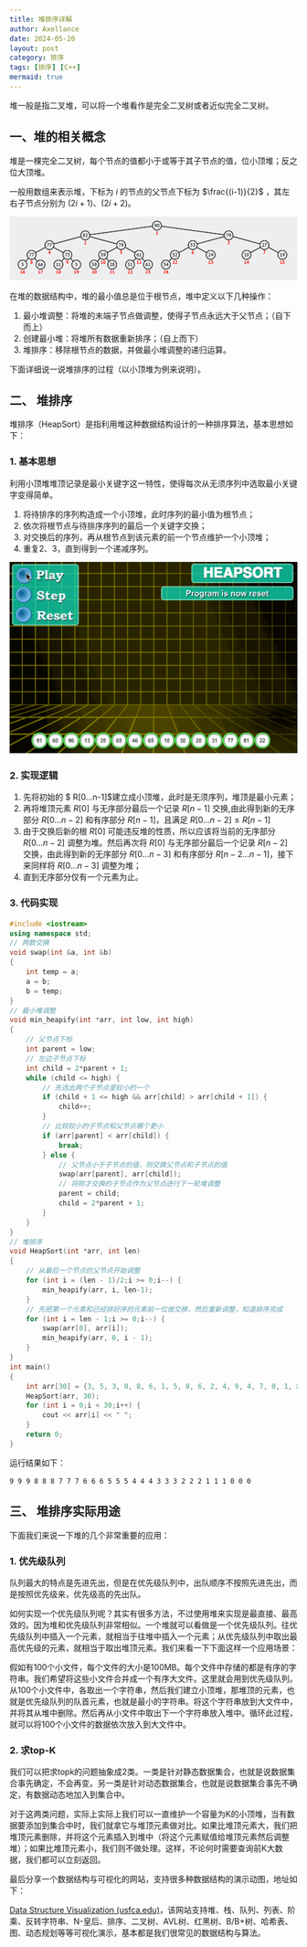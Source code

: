 ```yaml
---
title: 堆排序详解
author: Axellance
date: 2024-05-20
layout: post
category: 排序
tags: [排序] [C++]
mermaid: true
---
```


堆一般是指二叉堆，可以将一个堆看作是完全二叉树或者近似完全二叉树。

## 一、堆的相关概念

堆是一棵完全二叉树，每个节点的值都小于或等于其子节点的值，位小顶堆；反之位大顶堆。

一般用数组来表示堆，下标为 $i$ 的节点的父节点下标为 $\frac{(i-1)}{2}$ ，其左右子节点分别为 $(2i+1)$、$(2i+2)$。

![](../images/heap-sort1.png)

在堆的数据结构中，堆的最小值总是位于根节点，堆中定义以下几种操作：

1. 最小堆调整：将堆的末端子节点做调整，使得子节点永远大于父节点；（自下而上）
2. 创建最小堆：将堆所有数据重新排序；（自上而下）
3. 堆排序：移除根节点的数据，并做最小堆调整的递归运算。

下面详细说一说堆排序的过程（以小顶堆为例来说明）。



## 二、 堆排序

堆排序（HeapSort）是指利用堆这种数据结构设计的一种排序算法，基本思想如下：

### 1. 基本思想

利用小顶堆堆顶记录是最小关键字这一特性，使得每次从无须序列中选取最小关键字变得简单。

1. 将待排序的序列构造成一个小顶堆，此时序列的最小值为根节点；
2. 依次将根节点与待排序序列的最后一个关键字交换；
3. 对交换后的序列，再从根节点到该元素的前一个节点维护一个小顶堆；
4. 重复2、3，直到得到一个递减序列。

![](../images/heap-sort2.gif)

### 2. 实现逻辑

1. 先将初始的 $ R[0...n-1]$建立成小顶堆，此时是无须序列，堆顶是最小元素；
2. 再将堆顶元素 $R[0]$ 与无序部分最后一个记录 $R[n-1]$ 交换,由此得到新的无序部分 $R[0...n-2]$ 和有序部分 $R[n-1]$，且满足 $R[0...n-2] \leq R[n-1]$
3. 由于交换后新的根 $R[0]$ 可能违反堆的性质，所以应该将当前的无序部分 $R[0...n-2]$ 调整为堆。然后再次将 $R[0]$ 与无序部分最后一个记录 $R[n-2]$ 交换，由此得到新的无序部分 $R[0...n-3]$ 和有序部分 $R[n-2...n-1]$，接下来同样将 $R[0...n-3]$ 调整为堆；
4. 直到无序部分仅有一个元素为止。

### 3. 代码实现

```c++
#include <iostream>
using namespace std;
// 两数交换
void swap(int &a, int &b)
{
    int temp = a;
    a = b;
    b = temp;
}
// 最小堆调整
void min_heapify(int *arr, int low, int high)
{
    // 父节点下标
    int parent = low;
    // 左边子节点下标       
    int child = 2*parent + 1;
    while (child <= high) {
        // 先选出两个子节点里较小的一个
        if (child + 1 <= high && arr[child] > arr[child + 1]) {
            child++;
        }
        // 比较较小的子节点和父节点哪个更小
        if (arr[parent] < arr[child]) {
            break;
        } else {
            // 父节点小于子节点的值，则交换父节点和子节点的值
            swap(arr[parent], arr[child]);
            // 将刚才交换的子节点作为父节点进行下一轮堆调整
            parent = child;
            child = 2*parent + 1;
        }
    }
}
// 堆排序
void HeapSort(int *arr, int len)
{
    // 从最后一个节点的父节点开始调整
    for (int i = (len - 1)/2;i >= 0;i--) {
        min_heapify(arr, i, len-1);
    }
    // 先把第一个元素和已经排好序的元素前一位做交换，然后重新调整，知道排序完成
    for (int i = len - 1;i >= 0;i--) {
        swap(arr[0], arr[i]);
        min_heapify(arr, 0, i - 1);
    }
}
int main()
{
    int arr[30] = {3, 5, 3, 0, 8, 6, 1, 5, 8, 6, 2, 4, 9, 4, 7, 0, 1, 8, 9, 7, 3, 1, 2, 5, 9, 7, 4, 0, 2, 6};
    HeapSort(arr, 30);
    for (int i = 0;i < 30;i++) {
        cout << arr[i] << " ";
    }
    return 0;
}
```

运行结果如下：

```shell
9 9 9 8 8 8 7 7 7 6 6 6 5 5 5 4 4 4 3 3 3 2 2 2 1 1 1 0 0 0
```



## 三、 堆排序实际用途

下面我们来说一下堆的几个非常重要的应用：

### 1. 优先级队列

队列最大的特点是先进先出，但是在优先级队列中，出队顺序不按照先进先出，而是按照优先级来，优先级高的先出队。

如何实现一个优先级队列呢？其实有很多方法，不过使用堆来实现是最直接、最高效的。因为堆和优先级队列非常相似。一个堆就可以看做是一个优先级队列。往优先级队列中插入一个元素，就相当于往堆中插入一个元素；从优先级队列中取出最高优先级的元素，就相当于取出堆顶元素。我们来看一下下面这样一个应用场景：

假如有100个小文件，每个文件的大小是100MB。每个文件中存储的都是有序的字符串。我们希望将这些小文件合并成一个有序大文件。这里就会用到优先级队列。从100个小文件中，各取出一个字符串，然后我们建立小顶堆，那堆顶的元素，也就是优先级队列的队首元素，也就是最小的字符串。将这个字符串放到大文件中，并将其从堆中删除。然后再从小文件中取出下一个字符串放入堆中。循环此过程，就可以将100个小文件的数据依次放入到大文件中。

### 2. 求top-K

我们可以把求topk的问题抽象成2类。一类是针对静态数据集合，也就是说数据集合事先确定，不会再变。另一类是针对动态数据集合，也就是说数据集合事先不确定，有数据动态地加入到集合中。

对于这两类问题，实际上实际上我们可以一直维护一个容量为K的小顶堆，当有数据要添加到集合中时，我们就拿它与堆顶元素做对比。如果比堆顶元素大，我们把堆顶元素删除，并将这个元素插入到堆中（将这个元素赋值给堆顶元素然后调整堆）；如果比堆顶元素小，我们则不做处理。这样，不论何时需要查询前K大数据，我们都可以立刻返回。







最后分享一个数据结构与可视化的网站，支持很多种数据结构的演示动图，地址如下：

[Data Structure Visualization (usfca.edu)](https://www.cs.usfca.edu/~galles/visualization/Algorithms.html)，该网站支持堆、栈、队列、列表、阶乘、反转字符串、N-皇后、排序、二叉树、AVL树、红黑树、B/B+树、哈希表、图、动态规划等等可视化演示，基本都是我们很常见的数据结构与算法。